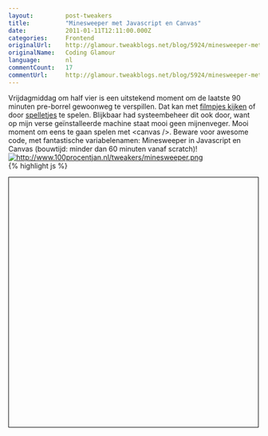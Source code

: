 ```yaml
---
layout:         post-tweakers
title:          "Minesweeper met Javascript en Canvas"
date:           2011-01-11T12:11:00.000Z
categories:     Frontend
originalUrl:    http://glamour.tweakblogs.net/blog/5924/minesweeper-met-javascript-en-canvas.html
originalName:   Coding Glamour
language:       nl
commentCount:   17
commentUrl:     http://glamour.tweakblogs.net/blog/5924/minesweeper-met-javascript-en-canvas.html#reacties
---
```


   <p class="article">Vrijdagmiddag om half vier is een uitstekend moment om de laatste 90 minuten
  pre-borrel gewoonweg te verspillen. Dat kan met <a href="http://glamour.tweakblogs.net/blog/5904/video-primer-hoe-facebook-omgaat-met-javascript.html"
  rel="external">filmpjes kijken</a> of door <a href="http://www.collegehumor.com/video:1770138"
  rel="external">spelletjes</a> te spelen. Blijkbaar had systeembeheer dit
  ook door, want op mijn verse ge&#xEF;nstalleerde machine staat mooi geen
  mijnenveger. Mooi moment om eens te gaan spelen met &lt;canvas /&gt;. Beware
  voor awesome code, met fantastische variabelenamen: Minesweeper in Javascript
  en Canvas (bouwtijd: minder dan 60 minuten vanaf scratch)!
  <br>
<a href="http://www.100procentjan.nl/tweakers/minesweeper/" rel="external"><img src="http://www.100procentjan.nl/tweakers/minesweeper.png" title="http://www.100procentjan.nl/tweakers/minesweeper.png" alt="http://www.100procentjan.nl/tweakers/minesweeper.png"></a>
  <!--more-->
  <br>
{% highlight js %}
<!DOCTYPE html PUBLIC "-//W3C//DTD XHTML 1.0 Transitional//EN" "http://www.w3.org/TR/xhtml1/DTD/xhtml1-transitional.dtd">
<html xmlns="http://www.w3.org/1999/xhtml">
<head>
    <script src="jquery-1.4.1.js" type="text/javascript"></script>
    <script src="jquery.rightClick.js" type="text/javascript"></script>
    <title></title>
</head>
<body>
    <div style="border: solid 1px black; width: 500px; height: 500px;">
        <canvas id='canvas' width="500" height="500"></canvas>
    </div>
    <script>
        var cnvs = document.getElementById('canvas').getContext('2d');
        var vals = [];
        $(document).ready(function () {
            // horizontal index (1 - 10)
            for (var hix = 0; hix < 10; hix++) {
                // vertical index
                for (var vix = 0; vix < 10; vix++) {
                    // breedte van dat ding is 500, dus we doen
                    // 10 spacing en dan 40 breed
                    var width = 48;
                    cnvs.fillStyle = "rgb(50,50,50)";
                    cnvs.fillRect(10 + (width * hix), 10 + (width * vix), width, width);
                    cnvs.strokeRect(10 + (width * hix), 10 + (width * vix), width, width);
                }
            }
            // calculate 10 random numbers
            var rndNrs = new Array();
            for (var ix = 0; ix < 10; ix++) {
                // tussen 0 en 99
                while (contains(rndNrs, r = Math.floor(Math.random() * 100))) { }
                rndNrs.push(r);
            }
            var cntr = 0;
            for (var hix = 1; hix <= 10; hix++) {
                vals[hix - 1] = [];
                for (var vix = 1; vix <= 10; vix++) {
                    cntr++;
                    vals[hix - 1][vix - 1] = { discovered: false, val: contains(rndNrs, cntr) === true ? -1 : 0 };
                }
            }
            // gaan we nog een keer jonge
            for (var h = 0; h < 10; h++) {
                for (var v = 0; v < 10; v++) {
                    if (vals[h][v].val !== -1) {
                        // anders gaan we kijken
                        // alles eromheen mag
                        var dezeV = 0;
                        for (nh = h - 1; nh <= h + 1; nh++) {
                            for (nv = v - 1; nv <= v + 1; nv++) {
                                if (nh === h && nv === v) continue;
                                if (nh >= 0 && nh <= 9 && nv >= 0 && nv <= 9) {
                                    dezeV += (vals[nh][nv].val === -1 ? 1 : 0);
                                }
                            }
                        }
                        vals[h][v].val = dezeV;
                    }
                }
            }
            // okee nu is alles getekend maar nu moeten we dus nog wel wat doen
            $("#canvas").click(function (e) {
                var x = Math.floor((e.pageX - $("#canvas").offset().left));
                var y = Math.floor((e.pageY - $("#canvas").offset().top));
                var h = Math.floor(((x / 480) * 10));
                var v = Math.floor((y / 480) * 10);
                handleChecked(h, v);
            });
            $('#canvas').rightClick(function (e) {
                var x = Math.floor((e.pageX - $("#canvas").offset().left));
                var y = Math.floor((e.pageY - $("#canvas").offset().top));
                var h = Math.floor(((x / 480) * 10));
                var v = Math.floor((y / 480) * 10);
                handleRechtermuisknop(h, v);
            });
        });
        handleRechtermuisknop = function (h, v) {
            vals[h][v].discovered = true;
            cnvs.fillStyle = "rgb(200,0,0)";
            cnvs.fillRect(10 + (48 * h) + 1, 10 + (48 * v) + 1, 46, 46);
            return false;
        }
        handleChecked = function (h, v) {
            vals[h][v].discovered = true;
            var whut = vals[h][v].val;
            switch (whut) {
                case -1: whut = "*"; break;
                case 0: whut = ""; break;
            }
            if (whut === "") {
                checkSurroundingVoorLeeg(h, v);
            }
            if (whut === "*") {
                alert('boem');
            }
            cnvs.fillStyle = whut !== "*" ? "rgb(255,255,255)" : "rgb(0, 200, 200)";
            cnvs.fillRect(10 + (48 * h) + 1, 10 + (48 * v) + 1, 46, 46);
            cnvs.fillStyle = "rgb(0,0,0)";
            cnvs.fillText(whut, 10 + (h * 48) + 24, 10 + (v * 48) + 24);
        };
        function contains(arr, el) {
            for(var ix = 0; ix < arr.length; ix++) {
                if (arr[ix] === el) return true;
            }
            return false;
        }
        function checkSurroundingVoorLeeg(h, v) {
            for(var x = h - 1; x <= h + 1; x++) {
                for(var y = v - 1; y <= v + 1; y++) {
                    
                    // boundaries checken
                    if(x >= 0 && x <= 9 && y >= 0 && y <= 9) {
                        // eens kijken
                        var el = vals[x][y];
                        if (!el.discovered && el.val >= 0) {
                            handleChecked(x, y); // deze doet zelf wel recursie hieromheen
                        }
                    }
                }
            }
        }
    </script>
</body>
</html>
{% endhighlight %}
  <br>
<small>Ik vermoed dat deze code me nog een keer tijdens een sollicitatiegesprek gaat achtervolgen  <img src="http://tweakimg.net/g/s/yummie.gif" width="15" height="15" alt=":9"> </small>
</p>
   